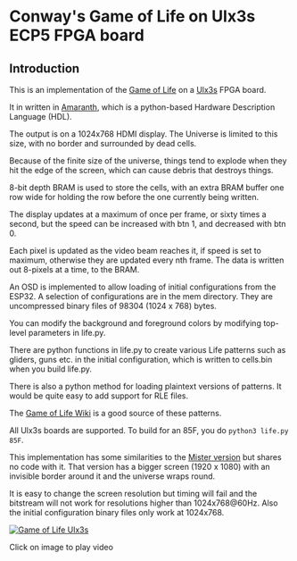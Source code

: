 # Conway's Game of Life on Ulx3s ECP5 FPGA board

## Introduction

This is an implementation of the [Game of Life](https://en.wikipedia.org/wiki/Conway%27s_Game_of_Life) on a [Ulx3s](https://radiona.org/ulx3s/) FPGA board.

It in written in [Amaranth](https://github.com/amaranth-lang/amaranth), which is a python-based Hardware Description Language (HDL).

The output is on a 1024x768 HDMI display. The Universe is limited to this size, with no border and surrounded by dead cells.

Because of the finite size of the universe, things tend to explode when they hit the edge of the screen, which can cause debris that destroys things. 

8-bit depth BRAM is used to store the cells, with an extra BRAM buffer one row wide for holding the row before the one currently being written.

The display updates at a maximum of once per frame, or sixty times a second, but the speed can be increased with btn 1, and decreased with btn 0.

Each pixel is updated as the video beam reaches it, if speed is set to maximum, otherwise they are updated every nth frame. The data is written out 8-pixels at a time, to the BRAM.

An OSD is implemented to allow loading of initial configurations from the ESP32. A selection of configurations are in the mem directory. They are uncompressed binary files of 98304 (1024 x 768) bytes.

You can modify the background and foreground colors by modifying top-level parameters in life.py.

There are python functions in life.py to create various Life patterns such as gliders, guns etc. in the initial configuration, which is written to cells.bin when you build life.py.

There is also a python method for loading plaintext versions of patterns. It would be quite easy to add support for RLE files.

The [Game of Life Wiki](https://conwaylife.com/wiki/Main_Page) is a good source of these patterns.

All Ulx3s boards are supported. To build for an 85F, you do `python3 life.py 85F`.

This implementation has some similarities to the [Mister version](https://github.com/MiSTer-devel/Life_MiSTer) but shares no code with it. That version has a bigger screen (1920 x 1080) with an invisible border around it and the universe wraps round.

It is easy to change the screen resolution but timing will fail and the bitstream will not work for resolutions higher than 1024x768@60Hz. Also the initial configuration binary files only work at 1024x768.

[![Game of Life Ulx3s](https://img.youtube.com/vi/gPiPkYLUqqU/0.jpg)](https://www.youtube.com/watch?v=gPiPkYLUqqU)

Click on image to play video

